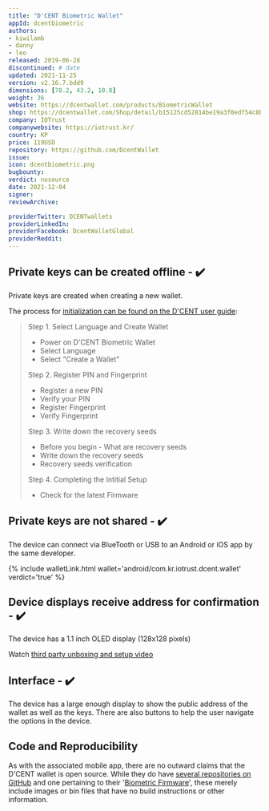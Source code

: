 ```yaml
---
title: "D'CENT Biometric Wallet"
appId: dcentbiometric
authors:
- kiwilamb
- danny
- leo
released: 2019-06-28
discontinued: # date
updated: 2021-11-25
version: v2.16.7.bdd9
dimensions: [78.2, 43.2, 10.8]
weight: 36
website: https://dcentwallet.com/products/BiometricWallet
shop: https://dcentwallet.com/Shop/detail/b15125cd52814be19a3f0edf54c8bc17
company: IOTrust
companywebsite: https://iotrust.kr/
country: KP
price: 119USD
repository: https://github.com/DcentWallet
issue: 
icon: dcentbiometric.png
bugbounty: 
verdict: nosource
date: 2021-12-04
signer: 
reviewArchive:

providerTwitter: DCENTwallets
providerLinkedIn: 
providerFacebook: DcentWalletGlobal
providerReddit: 
---
```



## Private keys can be created offline - ✔️

Private keys are created when creating a new wallet. 

The process for [initialization can be found on the D'CENT user guide](https://userguide.dcentwallet.com/biometric-wallet/setting-up#before-start):

> Step 1. Select Language and Create Wallet
> - Power on D'CENT Biometric Wallet
> - Select Language
> - Select "Create a Wallet"
>
> Step 2. Register PIN and Fingerprint
> - Register a new PIN
> - Verify your PIN
> - Register Fingerprint
> - Verify Fingerprint
>
> Step 3. Write down the recovery seeds
> - Before you begin - What are recovery seeds
> - Write down the recovery seeds
> - Recovery seeds verification
>
> Step 4. Completing the Intitial Setup
> - Check for the latest Firmware

## Private keys are not shared - ✔️

The device can connect via BlueTooth or USB to an Android or iOS app by the same developer. 

{% include walletLink.html wallet='android/com.kr.iotrust.dcent.wallet' verdict='true' %}

## Device displays receive address for confirmation - ✔️

The device has a  1.1 inch OLED display (128x128 pixels)

Watch [third party unboxing and setup video](https://www.youtube.com/watch?v=3J9j7vtb1Go)

## Interface - ✔️

The device has a large enough display to show the public address of the wallet as well as the keys. There are also buttons to help the user navigate the options in the device. 

## Code and Reproducibility

As with the associated mobile app, there are no outward claims that the D'CENT wallet is open source. While they do have [several repositories on GitHub](https://github.com/orgs/DcentWallet/repositories) and one pertaining to their '[Biometric Firmware](https://github.com/DcentWallet/biometric-firmware)', these merely include images or bin files that have no build instructions or other information. 
